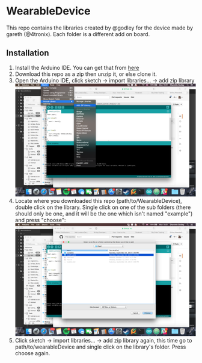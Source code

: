 # WearableDevice
This repo contains the libraries created by @godley for the device made by gareth (@4tronix).
Each folder is a different add on board.

## Installation

1. Install the Arduino IDE. You can get that from [here](http://arduino.cc)
1. Download this repo as a zip then unzip it, or else clone it.
1. Open the Arduino IDE, click sketch -> import libraries... -> add zip library
![](library_install.png)
1. Locate where you downloaded this repo (path/to/WearableDevice), double click on the library. Single click on one of the sub folders (there should only be one, and it will be the one which isn't named "example") and press "choose":
![](find_folder.png)
1. Click sketch -> import libraries... -> add zip library again, this time go to path/to/wearableDevice and single click on the library's folder. Press choose again.
